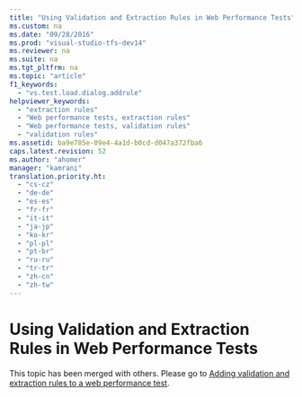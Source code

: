 ```yaml
---
title: "Using Validation and Extraction Rules in Web Performance Tests"
ms.custom: na
ms.date: "09/28/2016"
ms.prod: "visual-studio-tfs-dev14"
ms.reviewer: na
ms.suite: na
ms.tgt_pltfrm: na
ms.topic: "article"
f1_keywords: 
  - "vs.test.load.dialog.addrule"
helpviewer_keywords: 
  - "extraction rules"
  - "Web performance tests, extraction rules"
  - "Web performance tests, validation rules"
  - "validation rules"
ms.assetid: ba9e785e-09e4-4a1d-b0cd-d047a372fba6
caps.latest.revision: 52
ms.author: "ahomer"
manager: "kamrani"
translation.priority.ht: 
  - "cs-cz"
  - "de-de"
  - "es-es"
  - "fr-fr"
  - "it-it"
  - "ja-jp"
  - "ko-kr"
  - "pl-pl"
  - "pt-br"
  - "ru-ru"
  - "tr-tr"
  - "zh-cn"
  - "zh-tw"
---
```

# Using Validation and Extraction Rules in Web Performance Tests
This topic has been merged with others. Please go to [Adding validation and extraction rules to a web performance test](../test_notintoc/adding-validation-and-extraction-rules-to-a-web-performance-test.md).